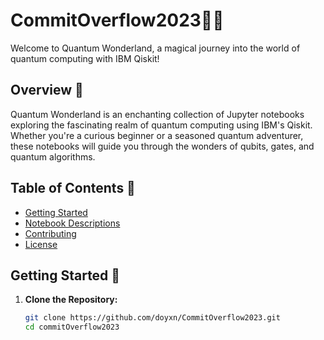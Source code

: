 # CommitOverflow2023🌈✨

Welcome to Quantum Wonderland, a magical journey into the world of quantum computing with IBM Qiskit!

## Overview 🚀

Quantum Wonderland is an enchanting collection of Jupyter notebooks exploring the fascinating realm of quantum computing using IBM's Qiskit. Whether you're a curious beginner or a seasoned quantum adventurer, these notebooks will guide you through the wonders of qubits, gates, and quantum algorithms.

## Table of Contents 📖

- [Getting Started](#getting-started)
- [Notebook Descriptions](#notebook-descriptions)
- [Contributing](#contributing)
- [License](#license)

## Getting Started 🌟

1. **Clone the Repository:**
   ```bash
   git clone https://github.com/doyxn/CommitOverflow2023.git
   cd commitOverflow2023
